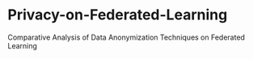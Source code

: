 # Privacy-on-Federated-Learning
Comparative Analysis of Data Anonymization Techniques on Federated Learning
